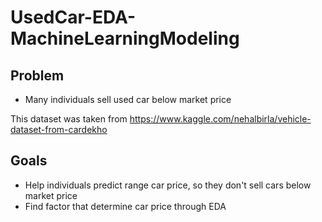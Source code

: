 # UsedCar-EDA-MachineLearningModeling

## Problem
- Many individuals sell used car below market price

This dataset was taken from https://www.kaggle.com/nehalbirla/vehicle-dataset-from-cardekho

## Goals
- Help individuals predict range car price, so they don't sell cars below market price
- Find factor that determine car price through EDA
